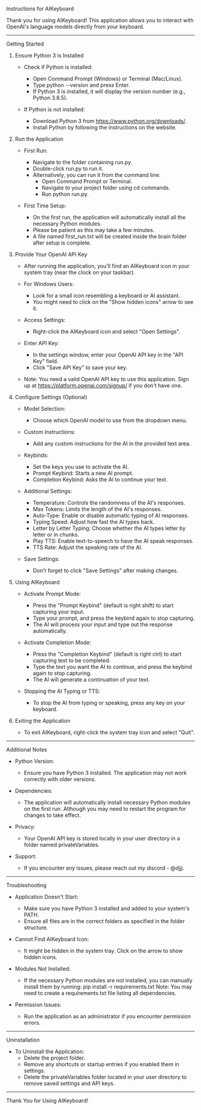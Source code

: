 Instructions for AIKeyboard

Thank you for using AIKeyboard! This application allows you to interact with OpenAI's language models directly from your keyboard.

---

Getting Started

1. Ensure Python 3 is Installed

   - Check if Python is installed:
     - Open Command Prompt (Windows) or Terminal (Mac/Linux).
     - Type python --version and press Enter.
     - If Python 3 is installed, it will display the version number (e.g., Python 3.8.5).
   
   - If Python is not installed:
     - Download Python 3 from https://www.python.org/downloads/.
     - Install Python by following the instructions on the website.

2. Run the Application

   - First Run:
     - Navigate to the folder containing run.py.
     - Double-click run.py to run it.
     - Alternatively, you can run it from the command line:
       - Open Command Prompt or Terminal.
       - Navigate to your project folder using cd commands.
       - Run python run.py.
   
   - First Time Setup:
     - On the first run, the application will automatically install all the necessary Python modules.
     - Please be patient as this may take a few minutes.
     - A file named first_run.txt will be created inside the brain folder after setup is complete.

3. Provide Your OpenAI API Key

   - After running the application, you'll find an AIKeyboard icon in your system tray (near the clock on your taskbar).
   
   - For Windows Users:
     - Look for a small icon resembling a keyboard or AI assistant.
     - You might need to click on the "Show hidden icons" arrow to see it.
   
   - Access Settings:
     - Right-click the AIKeyboard icon and select "Open Settings".
   
   - Enter API Key:
     - In the settings window, enter your OpenAI API key in the "API Key" field.
     - Click "Save API Key" to save your key.
   
   - Note: You need a valid OpenAI API key to use this application. Sign up at https://platform.openai.com/signup/ if you don't have one.

4. Configure Settings (Optional)

   - Model Selection:
     - Choose which OpenAI model to use from the dropdown menu.
   
   - Custom Instructions:
     - Add any custom instructions for the AI in the provided text area.
   
   - Keybinds:
     - Set the keys you use to activate the AI.
     - Prompt Keybind: Starts a new AI prompt.
     - Completion Keybind: Asks the AI to continue your text.
   
   - Additional Settings:
     - Temperature: Controls the randomness of the AI's responses.
     - Max Tokens: Limits the length of the AI's responses.
     - Auto-Type: Enable or disable automatic typing of AI responses.
     - Typing Speed: Adjust how fast the AI types back.
     - Letter by Letter Typing: Choose whether the AI types letter by letter or in chunks.
     - Play TTS: Enable text-to-speech to have the AI speak responses.
     - TTS Rate: Adjust the speaking rate of the AI.
   
   - Save Settings:
     - Don't forget to click "Save Settings" after making changes.

5. Using AIKeyboard

   - Activate Prompt Mode:
     - Press the "Prompt Keybind" (default is right shift) to start capturing your input.
     - Type your prompt, and press the keybind again to stop capturing.
     - The AI will process your input and type out the response automatically.
   
   - Activate Completion Mode:
     - Press the "Completion Keybind" (default is right ctrl) to start capturing text to be completed.
     - Type the text you want the AI to continue, and press the keybind again to stop capturing.
     - The AI will generate a continuation of your text.
   
   - Stopping the AI Typing or TTS:
     - To stop the AI from typing or speaking, press any key on your keyboard.

6. Exiting the Application

   - To exit AIKeyboard, right-click the system tray icon and select "Quit".

---

Additional Notes

- Python Version:
  - Ensure you have Python 3 installed. The application may not work correctly with older versions.
  
- Dependencies:
  - The application will automatically install necessary Python modules on the first run. Although you may need to restart the program for changes to take effect.
  
- Privacy:
  - Your OpenAI API key is stored locally in your user directory in a folder named privateVariables.
  
- Support:
  - If you encounter any issues, please reach out my discord - @djjj.

---

Troubleshooting

- Application Doesn't Start:
  - Make sure you have Python 3 installed and added to your system's PATH.
  - Ensure all files are in the correct folders as specified in the folder structure.

- Cannot Find AIKeyboard Icon:
  - It might be hidden in the system tray. Click on the arrow to show hidden icons.

- Modules Not Installed:
  - If the necessary Python modules are not installed, you can manually install them by running:
    pip install -r requirements.txt
    Note: You may need to create a requirements.txt file listing all dependencies.

- Permission Issues:
  - Run the application as an administrator if you encounter permission errors.

---

Uninstallation

- To Uninstall the Application:
  - Delete the project folder.
  - Remove any shortcuts or startup entries if you enabled them in settings.
  - Delete the privateVariables folder located in your user directory to remove saved settings and API keys.

---

Thank You for Using AIKeyboard!
